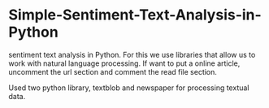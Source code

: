 # Simple-Sentiment-Text-Analysis-in-Python

 sentiment text analysis in Python. For this we use libraries that allow us to work with natural language processing. If want to put a online article, 
 uncomment the url section and comment the read file section.

Used two python library, textblob and newspaper for processing textual data.
